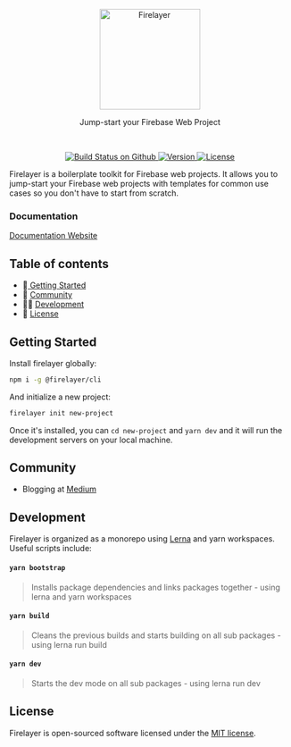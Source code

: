 <p align="center">
  <a href="https://firelayer.io/">
    <img src="https://user-images.githubusercontent.com/3942799/78354991-d7925800-75a4-11ea-9185-c558cf601e25.png" alt="Firelayer" height="180" />
  </a>
</p>

<p align="center">Jump-start your Firebase Web Project</p>

<br/>

<p align="center">
  <a href="https://github.com/firelayer/firelayer/actions?query=workflow%3Aci">
    <img src="https://github.com/firelayer/firelayer/workflows/ci/badge.svg?branch=master" alt="Build Status on Github" />
  </a>
  <a href="https://npmjs.org/package/@firelayer/cli">
    <img src="https://img.shields.io/npm/v/@firelayer/cli.svg" alt="Version" />
  </a>
  <a href="https://github.com/firelayer/firelayer/blob/master/LICENSE">
    <img src="https://img.shields.io/github/license/firelayer/firelayer.svg" alt="License" />
  </a>
</p>

Firelayer is a boilerplate toolkit for Firebase web projects.
It allows you to jump-start your Firebase web projects with templates for common use cases so you don't have to start from scratch.

### Documentation

[Documentation Website](https://firelayer.io)

## Table of contents

- 🚀[ Getting Started](#getting-started)
- 👥 [Community](#community)
- 👨‍💻 [Development](#development)
- :memo: [License](#license)

## Getting Started

Install firelayer globally:

```sh
npm i -g @firelayer/cli
```

And initialize a new project:
```sh
firelayer init new-project
```

Once it's installed, you can `cd new-project` and `yarn dev` and it will run the development servers on your local machine. 

## Community

- Blogging at [Medium](https://medium.com/firelayer)

## Development

Firelayer is organized as a monorepo using [Lerna](https://lerna.js.org/) and yarn workspaces. Useful scripts include:

#### `yarn bootstrap`
> Installs package dependencies and links packages together - using lerna and yarn workspaces

#### `yarn build`
> Cleans the previous builds and starts building on all sub packages - using lerna run build

#### `yarn dev`
> Starts the dev mode on all sub packages - using lerna run dev

## License

Firelayer is open-sourced software licensed under the [MIT license](https://github.com/firelayer/firelayer/blob/master/LICENSE).
